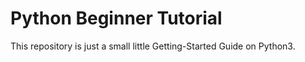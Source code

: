 # Python Beginner Tutorial

This repository is just a small little Getting-Started Guide on Python3.